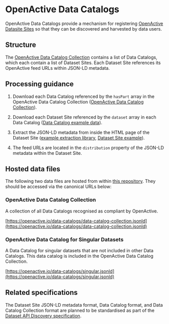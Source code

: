 # OpenActive Data Catalogs

OpenActive Data Catalogs provide a mechanism for registering [OpenActive Datasite Sites](https://developer.openactive.io/publishing-data/dataset-sites) so that they can be discovered and harvested by data users.


## Structure

The [OpenActive Data Catalog Collection](https://openactive.io/data-catalogs/data-catalog-collection.jsonld) contains a list of Data Catalogs, which each contain a list of Dataset Sites. Each Dataset Site references its OpenActive feed URLs within JSON-LD metadata.


## Processing guidance

1. Download each Data Catalog referenced by the `hasPart` array in the OpenActive Data Catalog Collection ([OpenActive Data Catalog Collection](https://openactive.io/data-catalogs/data-catalog-collection.jsonld)).

2. Download each Dataset Site referenced by the `dataset` array in each Data Catalog ([Data Catalog example data](https://opendata.leisurecloud.live/api/datacatalog)).

3. Extract the JSON-LD metadata from inside the HTML page of the Dataset Site ([example extraction library](https://www.npmjs.com/package/htmlmetaparser), [Dataset Site example](https://opendata.fusion-lifestyle.com/OpenActive/)).

4. The feed URLs are located in the `distribution` property of the JSON-LD metadata within the Dataset Site.


## Hosted data files

The following two data files are hosted from within [this repository](https://github.com/openactive/data-catalogs/). They should be accessed via the canonical URLs below:

### OpenActive Data Catalog Collection
A collection of all Data Catalogs recognised as compliant by OpenActive.

[https://openactive.io/data-catalogs/data-catalog-collection.jsonld](https://openactive.io/data-catalogs/data-catalog-collection.jsonld)

### OpenActive Data Catalog for Singular Datasets
A Data Catalog for singular datasets that are not included in other Data Catalogs. This data catalog is included in the OpenActive Data Catalog Collection.

[https://openactive.io/data-catalogs/singular.jsonld](https://openactive.io/data-catalogs/singular.jsonld)


## Related specifications

The Dataset Site JSON-LD metadata format, Data Catalog format, and Data Catalog Collection format are planned to be standardised as part of the [Dataset API Discovery specification](https://www.openactive.io/dataset-api-discovery/EditorsDraft/).

